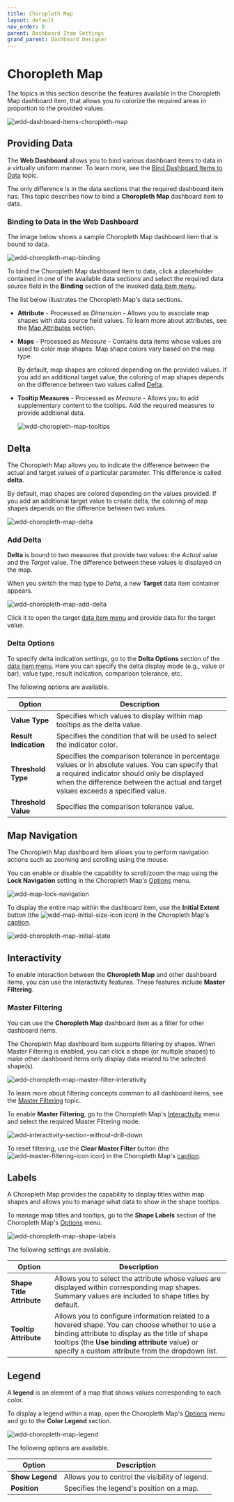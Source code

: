 ```yaml
---
title: Choropleth Map
layout: default
nav_order: 8
parent: Dashboard Item Settings
grand_parent: Dashboard Designer
---
```

# Choropleth Map
The topics in this section describe the features available in the Choropleth Map dashboard item, that allows you to colorize the required areas in proportion to the provided values.

![wdd-dashboard-items-choropleth-map](/assets/images/dashboards/img125119.png)

## Providing Data
The **Web Dashboard** allows you to bind various dashboard items to data in a virtually uniform manner. To learn more, see the [Bind Dashboard Items to Data](../../bind-dashboard-items-to-data.md) topic.

The only difference is in the data sections that the required dashboard item has. This topic describes how to bind a **Choropleth Map** dashboard item to data.

### Binding to Data in the Web Dashboard
The image below shows a sample Choropleth Map dashboard item that is bound to data.

![wdd-choropleth-map-binding](/assets/images/dashboards/img125398.png)

To bind the Choropleth Map dashboard item to data, click a placeholder contained in one of the available data sections and select the required data source field in the **Binding** section of the invoked [data item menu](../../ui-elements/data-item-menu.md).

The list below illustrates the Choropleth Map's data sections.
* **Attribute** - Processed as _Dimension_ - Allows you to associate map shapes with data source field values. To learn more about attributes, see the [Map Attributes](providing-maps.md) section.
* **Maps** - Processed as _Measure_ - Contains data items whose values are used to color map shapes. Map shape colors vary based on the map type.
	
	By default, map shapes are colored depending on the provided values. If you add an additional target value, the coloring of map shapes depends on the difference between two values called [Delta](delta.md).
* **Tooltip Measures** - Processed as _Measure_ - Allows you to add supplementary content to the tooltips. Add the required measures to provide additional data.
	
	![wdd-choropleth-map-tooltips](/assets/images/dashboards/img125400.png)


## Delta
The Choropleth Map allows you to indicate the difference between the actual and target values of a particular parameter. This difference is called **delta**.

By default, map shapes are colored depending on the values provided. If you add an additional target value to create delta, the coloring of map shapes depends on the difference between two values.

![wdd-choropleth-map-delta](/assets/images/dashboards/img125405.png)

### Add Delta
**Delta** is bound to two measures that provide two values: the _Actual_ value and the _Target_ value. The difference between these values is displayed on the map.

When you switch the map type to _Delta_, a new **Target** data item container appears.

![wdd-choropleth-map-add-delta](/assets/images/dashboards/img125406.png)

Click it to open the target [data item menu](../../ui-elements/data-item-menu.md) and provide data for the target value.

### Delta Options
To specify delta indication settings, go to the **Delta Options** section of the [data item menu](../../ui-elements/data-item-menu.md). Here you can specify the delta display mode (e.g., value or bar), value type, result indication, comparison tolerance, etc.

The following options are available.

| Option | Description |
|---|---|
| **Value Type** | Specifies which values to display within map tooltips as the delta value. |
| **Result Indication** | Specifies the condition that will be used to select the indicator color. |
| **Threshold Type** | Specifies the comparison tolerance in percentage values or in absolute values. You can specify that a required indicator should only be displayed when the difference between the actual and target values exceeds a specified value. |
| **Threshold Value** | Specifies the comparison tolerance value. |


## Map Navigation
The Choropleth Map dashboard item allows you to perform navigation actions such as zooming and scrolling using the mouse.

You can enable or disable the capability to scroll/zoom the map using the **Lock Navigation** setting in the Choropleth Map's [Options](../../ui-elements/dashboard-item-menu.md) menu.

![wdd-map-lock-navigation](/assets/images/dashboards/img125404.png)

To display the entire map within the dashboard item, use the **Initial Extent** button (the ![wdd-map-initial-size-icon](/assets/images/dashboards/img125402.png) icon) in the Choropleth Map's [caption](../../dashboard-layout/dashboard-item-caption.md).

![wdd-choropleth-map-initial-state](/assets/images/dashboards/img125403.png)


## Interactivity
To enable interaction between the **Choropleth Map** and other dashboard items, you can use the interactivity features. These features include **Master Filtering**.

### Master Filtering
You can use the **Choropleth Map** dashboard item as a filter for other dashboard items.

The Choropleth Map dashboard item supports filtering by shapes. When Master Filtering is enabled, you can click a shape (or multiple shapes) to make other dashboard items only display data related to the selected shape(s).

![wdd-choropleth-map-master-filter-interativity](/assets/images/dashboards/img125414.png)

To learn more about filtering concepts common to all dashboard items, see the [Master Filtering](../../interactivity/master-filtering.md) topic.

To enable **Master Filtering**, go to the Choropleth Map's [Interactivity](../../ui-elements/dashboard-item-menu.md) menu and select the required Master Filtering mode.

![wdd-interactivity-section-without-drill-down](/assets/images/dashboards/img125455.png)

To reset filtering, use the **Clear Master Filter** button (the ![wdd-master-filtering-icon](/assets/images/dashboards/img125072.png) icon) in the Choropleth Map's [caption](../../dashboard-layout/dashboard-item-caption.md).

## Labels
A Choropleth Map provides the capability to display titles within map shapes and allows you to manage what data to show in the shape tooltips.

To manage map titles and tooltips, go to the **Shape Labels** section of the Choropleth Map's [Options](../../ui-elements/dashboard-item-menu.md) menu.

![wdd-choropleth-map-shape-labels](/assets/images/dashboards/img125421.png)

The following settings are available.

| Option | Description |
|---|---|
| **Shape Title Attribute** | Allows you to select the attribute whose values are displayed within corresponding map shapes. Summary values are included to shape titles by default. |
| **Tooltip Attribute** | Allows you to configure information related to a hovered shape. You can choose whether to use a binding attribute to display as the title of shape tooltips (the **Use binding attribute** value) or specify a custom attribute from the dropdown list. |

## Legend
A **legend** is an element of a map that shows values corresponding to each color.

To display a legend within a map, open the Choropleth Map's [Options](../../ui-elements/dashboard-item-menu.md) menu and go to the **Color Legend** section.

![wdd-choropleth-map-legend](/assets/images/dashboards/img125418.png)

The following options are available.

| Option | Description |
|---|---|
| **Show Legend** | Allows you to control the visibility of legend. |
| **Position** | Specifies the legend's position on a map. |